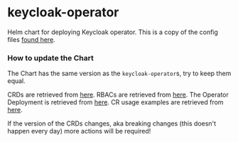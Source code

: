 # keycloak-operator

Helm chart for deploying Keycloak operator. This is a copy of the config files [found here](https://github.com/keycloak/keycloak-operator/tree/main/deploy).

### How to update the Chart

The Chart has the same version as the `keycloak-operator`s, try to keep them equal.

CRDs are retrieved from [here](https://github.com/keycloak/keycloak-operator/tree/main/deploy/crds).
RBACs are retrieved from [here](https://github.com/keycloak/keycloak-operator/tree/main/deploy/cluster_roles).
The Operator Deployment is retrieved from [here](https://github.com/keycloak/keycloak-operator/blob/main/deploy/operator.yaml).
CR usage examples are retrieved from [here](https://github.com/keycloak/keycloak-operator/tree/main/deploy/examples/).

If the version of the CRDs changes, aka breaking changes (this doesn't happen every day) more actions will be required!
